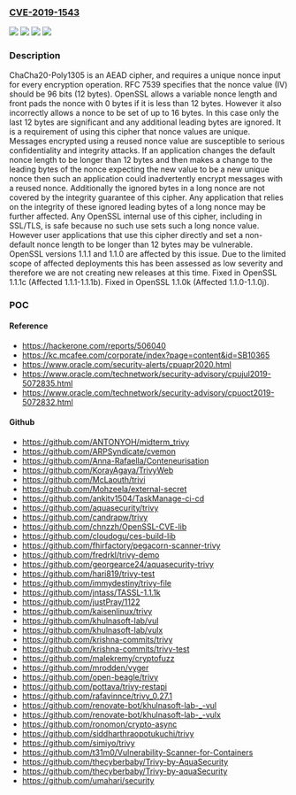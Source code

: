 ### [CVE-2019-1543](https://cve.mitre.org/cgi-bin/cvename.cgi?name=CVE-2019-1543)
![](https://img.shields.io/static/v1?label=Product&message=OpenSSL&color=blue)
![](https://img.shields.io/static/v1?label=Version&message=Fixed%20in%20OpenSSL%201.1.0k%20(Affected%201.1.0-1.1.0j)%20&color=brightgreen)
![](https://img.shields.io/static/v1?label=Version&message=Fixed%20in%20OpenSSL%201.1.1c%20(Affected%201.1.1-1.1.1b)%20&color=brightgreen)
![](https://img.shields.io/static/v1?label=Vulnerability&message=Nonce%20Reuse&color=brightgreen)

### Description

ChaCha20-Poly1305 is an AEAD cipher, and requires a unique nonce input for every encryption operation. RFC 7539 specifies that the nonce value (IV) should be 96 bits (12 bytes). OpenSSL allows a variable nonce length and front pads the nonce with 0 bytes if it is less than 12 bytes. However it also incorrectly allows a nonce to be set of up to 16 bytes. In this case only the last 12 bytes are significant and any additional leading bytes are ignored. It is a requirement of using this cipher that nonce values are unique. Messages encrypted using a reused nonce value are susceptible to serious confidentiality and integrity attacks. If an application changes the default nonce length to be longer than 12 bytes and then makes a change to the leading bytes of the nonce expecting the new value to be a new unique nonce then such an application could inadvertently encrypt messages with a reused nonce. Additionally the ignored bytes in a long nonce are not covered by the integrity guarantee of this cipher. Any application that relies on the integrity of these ignored leading bytes of a long nonce may be further affected. Any OpenSSL internal use of this cipher, including in SSL/TLS, is safe because no such use sets such a long nonce value. However user applications that use this cipher directly and set a non-default nonce length to be longer than 12 bytes may be vulnerable. OpenSSL versions 1.1.1 and 1.1.0 are affected by this issue. Due to the limited scope of affected deployments this has been assessed as low severity and therefore we are not creating new releases at this time. Fixed in OpenSSL 1.1.1c (Affected 1.1.1-1.1.1b). Fixed in OpenSSL 1.1.0k (Affected 1.1.0-1.1.0j).

### POC

#### Reference
- https://hackerone.com/reports/506040
- https://kc.mcafee.com/corporate/index?page=content&id=SB10365
- https://www.oracle.com/security-alerts/cpuapr2020.html
- https://www.oracle.com/technetwork/security-advisory/cpujul2019-5072835.html
- https://www.oracle.com/technetwork/security-advisory/cpuoct2019-5072832.html

#### Github
- https://github.com/ANTONYOH/midterm_trivy
- https://github.com/ARPSyndicate/cvemon
- https://github.com/Anna-Rafaella/Conteneurisation
- https://github.com/KorayAgaya/TrivyWeb
- https://github.com/McLaouth/trivi
- https://github.com/Mohzeela/external-secret
- https://github.com/ankitv1504/TaskManage-ci-cd
- https://github.com/aquasecurity/trivy
- https://github.com/candrapw/trivy
- https://github.com/chnzzh/OpenSSL-CVE-lib
- https://github.com/cloudogu/ces-build-lib
- https://github.com/fhirfactory/pegacorn-scanner-trivy
- https://github.com/fredrkl/trivy-demo
- https://github.com/georgearce24/aquasecurity-trivy
- https://github.com/hari819/trivy-test
- https://github.com/immydestiny/trivy-file
- https://github.com/jntass/TASSL-1.1.1k
- https://github.com/justPray/1122
- https://github.com/kaisenlinux/trivy
- https://github.com/khulnasoft-lab/vul
- https://github.com/khulnasoft-lab/vulx
- https://github.com/krishna-commits/trivy
- https://github.com/krishna-commits/trivy-test
- https://github.com/malekremy/cryptofuzz
- https://github.com/mrodden/vyger
- https://github.com/open-beagle/trivy
- https://github.com/pottava/trivy-restapi
- https://github.com/rafavinnce/trivy_0.27.1
- https://github.com/renovate-bot/khulnasoft-lab-_-vul
- https://github.com/renovate-bot/khulnasoft-lab-_-vulx
- https://github.com/ronomon/crypto-async
- https://github.com/siddharthraopotukuchi/trivy
- https://github.com/simiyo/trivy
- https://github.com/t31m0/Vulnerability-Scanner-for-Containers
- https://github.com/thecyberbaby/Trivy-by-AquaSecurity
- https://github.com/thecyberbaby/Trivy-by-aquaSecurity
- https://github.com/umahari/security


